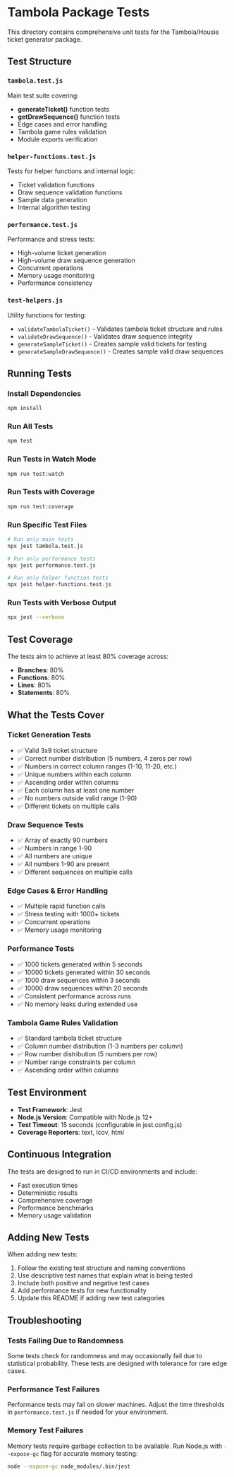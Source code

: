 # Tambola Package Tests

This directory contains comprehensive unit tests for the Tambola/Housie ticket generator package.

## Test Structure

### `tambola.test.js`
Main test suite covering:
- **generateTicket()** function tests
- **getDrawSequence()** function tests
- Edge cases and error handling
- Tambola game rules validation
- Module exports verification

### `helper-functions.test.js`
Tests for helper functions and internal logic:
- Ticket validation functions
- Draw sequence validation functions
- Sample data generation
- Internal algorithm testing

### `performance.test.js`
Performance and stress tests:
- High-volume ticket generation
- High-volume draw sequence generation
- Concurrent operations
- Memory usage monitoring
- Performance consistency

### `test-helpers.js`
Utility functions for testing:
- `validateTambolaTicket()` - Validates tambola ticket structure and rules
- `validateDrawSequence()` - Validates draw sequence integrity
- `generateSampleTicket()` - Creates sample valid tickets for testing
- `generateSampleDrawSequence()` - Creates sample valid draw sequences

## Running Tests

### Install Dependencies
```bash
npm install
```

### Run All Tests
```bash
npm test
```

### Run Tests in Watch Mode
```bash
npm run test:watch
```

### Run Tests with Coverage
```bash
npm run test:coverage
```

### Run Specific Test Files
```bash
# Run only main tests
npx jest tambola.test.js

# Run only performance tests
npx jest performance.test.js

# Run only helper function tests
npx jest helper-functions.test.js
```

### Run Tests with Verbose Output
```bash
npx jest --verbose
```

## Test Coverage

The tests aim to achieve at least 80% coverage across:
- **Branches**: 80%
- **Functions**: 80%
- **Lines**: 80%
- **Statements**: 80%

## What the Tests Cover

### Ticket Generation Tests
- ✅ Valid 3x9 ticket structure
- ✅ Correct number distribution (5 numbers, 4 zeros per row)
- ✅ Numbers in correct column ranges (1-10, 11-20, etc.)
- ✅ Unique numbers within each column
- ✅ Ascending order within columns
- ✅ Each column has at least one number
- ✅ No numbers outside valid range (1-90)
- ✅ Different tickets on multiple calls

### Draw Sequence Tests
- ✅ Array of exactly 90 numbers
- ✅ Numbers in range 1-90
- ✅ All numbers are unique
- ✅ All numbers 1-90 are present
- ✅ Different sequences on multiple calls

### Edge Cases & Error Handling
- ✅ Multiple rapid function calls
- ✅ Stress testing with 1000+ tickets
- ✅ Concurrent operations
- ✅ Memory usage monitoring

### Performance Tests
- ✅ 1000 tickets generated within 5 seconds
- ✅ 10000 tickets generated within 30 seconds
- ✅ 1000 draw sequences within 3 seconds
- ✅ 10000 draw sequences within 20 seconds
- ✅ Consistent performance across runs
- ✅ No memory leaks during extended use

### Tambola Game Rules Validation
- ✅ Standard tambola ticket structure
- ✅ Column number distribution (1-3 numbers per column)
- ✅ Row number distribution (5 numbers per row)
- ✅ Number range constraints per column
- ✅ Ascending order within columns

## Test Environment

- **Test Framework**: Jest
- **Node.js Version**: Compatible with Node.js 12+
- **Test Timeout**: 15 seconds (configurable in jest.config.js)
- **Coverage Reporters**: text, lcov, html

## Continuous Integration

The tests are designed to run in CI/CD environments and include:
- Fast execution times
- Deterministic results
- Comprehensive coverage
- Performance benchmarks
- Memory usage validation

## Adding New Tests

When adding new tests:

1. Follow the existing test structure and naming conventions
2. Use descriptive test names that explain what is being tested
3. Include both positive and negative test cases
4. Add performance tests for new functionality
5. Update this README if adding new test categories

## Troubleshooting

### Tests Failing Due to Randomness
Some tests check for randomness and may occasionally fail due to statistical probability. These tests are designed with tolerance for rare edge cases.

### Performance Test Failures
Performance tests may fail on slower machines. Adjust the time thresholds in `performance.test.js` if needed for your environment.

### Memory Test Failures
Memory tests require garbage collection to be available. Run Node.js with `--expose-gc` flag for accurate memory testing:
```bash
node --expose-gc node_modules/.bin/jest
``` 